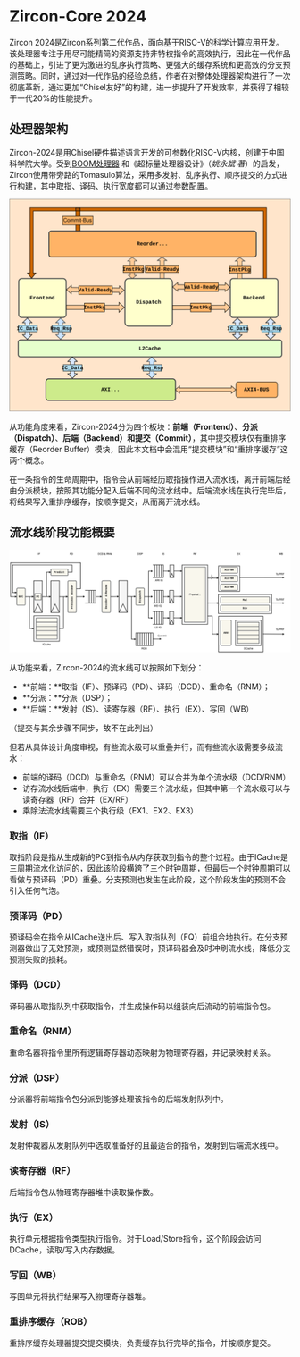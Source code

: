 # **Zircon-Core 2024**

Zircon 2024是Zircon系列第二代作品，面向基于RISC-V的科学计算应用开发。该处理器专注于用尽可能精简的资源支持非特权指令的高效执行，因此在一代作品的基础上，引进了更为激进的乱序执行策略、更强大的缓存系统和更高效的分支预测策略。同时，通过对一代作品的经验总结，作者在对整体处理器架构进行了一次彻底革新，通过更加“Chisel友好”的构建，进一步提升了开发效率，并获得了相较于一代20%的性能提升。

## **处理器架构**

Zircon-2024是用Chisel硬件描述语言开发的可参数化RISC-V内核，创建于中国科学院大学。受到[BOOM处理器](https://github.com/riscv-boom/riscv-boom) 和《超标量处理器设计》（*姚永斌 著*）的启发，Zircon使用带旁路的Tomasulo算法，采用多发射、乱序执行、顺序提交的方式进行构建，其中取指、译码、执行宽度都可以通过参数配置。

![Pipeline](../index.assets/Zircon2024-CPU.svg)

从功能角度来看，Zircon-2024分为四个板块：**前端（Frontend）**、**分派（Dispatch）**、**后端（Backend）**和**提交（Commit）**，其中提交模块仅有重排序缓存（Reorder Buffer）模块，因此本文档中会混用“提交模块”和“重排序缓存”这两个概念。

在一条指令的生命周期中，指令会从前端经历取指操作进入流水线，离开前端后经由分派模块，按照其功能分配入后端不同的流水线中。后端流水线在执行完毕后，将结果写入重排序缓存，按顺序提交，从而离开流水线。
  
## **流水线阶段功能概要**

![Zircon2024](./index.assets/Zircon2024.svg)

从功能来看，Zircon-2024的流水线可以按照如下划分：

* **前端：**取指（IF）、预译码（PD）、译码（DCD）、重命名（RNM）；
* **分派：**分派（DSP）；
* **后端：**发射（IS）、读寄存器（RF）、执行（EX）、写回（WB）

（提交与其余步骤不同步，故不在此列出）

但若从具体设计角度审视，有些流水级可以重叠并行，而有些流水级需要多级流水：

* 前端的译码（DCD）与重命名（RNM）可以合并为单个流水级（DCD/RNM）
* 访存流水线后端中，执行（EX）需要三个流水级，但其中第一个流水级可以与读寄存器（RF）合并（EX/RF）
* 乘除法流水线需要三个执行级（EX1、EX2、EX3）

### **取指（IF）**

取指阶段是指从生成新的PC到指令从内存获取到指令的整个过程。由于ICache是三周期流水化访问的，因此该阶段横跨了三个时钟周期，但最后一个时钟周期可以看做与预译码（PD）重叠。分支预测也发生在此阶段，这个阶段发生的预测不会引入任何气泡。

### **预译码（PD）**

预译码会在指令从ICache送出后、写入取指队列（FQ）前组合地执行。在分支预测器做出了无效预测，或预测显然错误时，预译码器会及时冲刷流水线，降低分支预测失败的损耗。

### **译码（DCD）**

译码器从取指队列中获取指令，并生成操作码以组装向后流动的前端指令包。

### **重命名（RNM）**

重命名器将指令里所有逻辑寄存器动态映射为物理寄存器，并记录映射关系。

### **分派（DSP）**

分派器将前端指令包分派到能够处理该指令的后端发射队列中。

### **发射（IS）**

发射仲裁器从发射队列中选取准备好的且最适合的指令，发射到后端流水线中。

### **读寄存器（RF）**

后端指令包从物理寄存器堆中读取操作数。

### **执行（EX）**

执行单元根据指令类型执行指令。对于Load/Store指令，这个阶段会访问DCache，读取/写入内存数据。

### **写回（WB）**

写回单元将执行结果写入物理寄存器堆。

### **重排序缓存（ROB）**

重排序缓存处理器提交提交模块，负责缓存执行完毕的指令，并按顺序提交。


